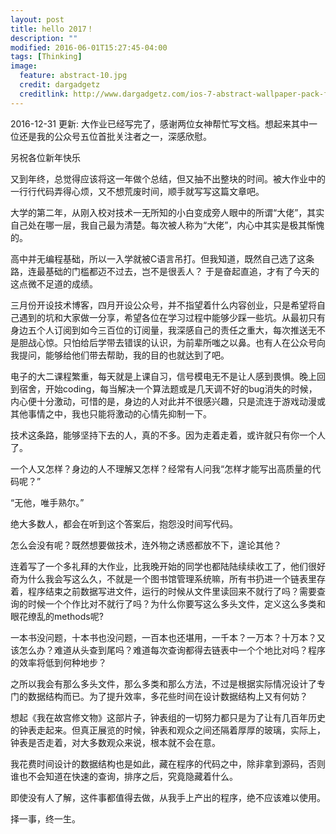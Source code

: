 ```yaml
---
layout: post
title: hello 2017！
description: ""
modified: 2016-06-01T15:27:45-04:00
tags: [Thinking]
image:
  feature: abstract-10.jpg
  credit: dargadgetz
  creditlink: http://www.dargadgetz.com/ios-7-abstract-wallpaper-pack-for-iphone-5-and-ipod-touch-retina/
---
```

2016-12-31 更新:
大作业已经写完了，感谢两位女神帮忙写文档。想起来其中一位还是我的公众号五位首批关注者之一，深感欣慰。

另祝各位新年快乐


又到年终，总觉得应该将这一年做个总结，但又抽不出整块的时间。被大作业中的一行行代码弄得心烦，又不想荒废时间，顺手就写写这篇文章吧。

大学的第二年，从刚入校对技术一无所知的小白变成旁人眼中的所谓“大佬”，其实自己处在哪一层，我自己最为清楚。每次被人称为“大佬”，内心中其实是极其惭愧的。

高中并无编程基础，所以一入学就被C语言吊打。但我知道，既然自己选了这条路，连最基础的门槛都迈不过去，岂不是很丢人？ 于是奋起直追，才有了今天的这点微不足道的成绩。

三月份开设技术博客，四月开设公众号，并不指望着什么内容创业，只是希望将自己遇到的坑和大家做一分享，希望各位在学习过程中能够少踩一些坑。从最初只有身边五个人订阅到如今三百位的订阅量，我深感自己的责任之重大，每次推送无不是胆战心惊。只怕给后学带去错误的认识，为前辈所嗤之以鼻。也有人在公众号向我提问，能够给他们带去帮助，我的目的也就达到了吧。

电子的大二课程繁重，每天就是上课自习，信号模电无不是让人感到畏惧。晚上回到宿舍，开始coding，每当解决一个算法题或是几天调不好的bug消失的时候，内心便十分激动，可惜的是，身边的人对此并不很感兴趣，只是流连于游戏动漫或其他事情之中，我也只能将激动的心情先抑制一下。

技术这条路，能够坚持下去的人，真的不多。因为走着走着，或许就只有你一个人了。

一个人又怎样？身边的人不理解又怎样？经常有人问我“怎样才能写出高质量的代码呢？”

“无他，唯手熟尔。”

绝大多数人，都会在听到这个答案后，抱怨没时间写代码。

怎么会没有呢？既然想要做技术，连外物之诱惑都放不下，遑论其他？

连着写了一个多礼拜的大作业，比我晚开始的同学也都陆陆续续收工了，他们很好奇为什么我会写这么久，不就是一个图书馆管理系统嘛，所有书扔进一个链表里存着，程序结束之前数据写进文件，运行的时候从文件里读回来不就行了吗？需要查询的时候一个个作比对不就行了吗？为什么你要写这么多头文件，定义这么多类和眼花缭乱的methods呢?

一本书没问题，十本书也没问题，一百本也还堪用，一千本？一万本？十万本？又该怎么办？难道从头查到尾吗？难道每次查询都得去链表中一个个地比对吗？程序的效率将低到何种地步？

之所以我会有那么多头文件，那么多类和那么方法，不过是根据实际情况设计了专门的数据结构而已。为了提升效率，多花些时间在设计数据结构上又有何妨？

想起《我在故宫修文物》这部片子，钟表组的一切努力都只是为了让有几百年历史的钟表走起来。但真正展览的时候，钟表和观众之间还隔着厚厚的玻璃，实际上，钟表是否走着，对大多数观众来说，根本就不会在意。

我花费时间设计的数据结构也是如此，藏在程序的代码之中，除非拿到源码，否则谁也不会知道在快速的查询，排序之后，究竟隐藏着什么。

即使没有人了解，这件事都值得去做，从我手上产出的程序，绝不应该难以使用。

择一事，终一生。